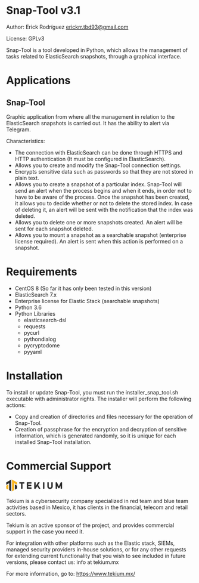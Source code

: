 # Snap-Tool v3.1

Author: Erick Rodríguez erickrr.tbd93@gmail.com

License: GPLv3

Snap-Tool is a tool developed in Python, which allows the management of tasks related to ElasticSearch snapshots, through a graphical interface.

# Applications
## Snap-Tool
Graphic application from where all the management in relation to the ElasticSearch snapshots is carried out. It has the ability to alert via Telegram.

Characteristics:
- The connection with ElasticSearch can be done through HTTPS and HTTP authentication (It must be configured in ElasticSearch).
- Allows you to create and modify the Snap-Tool connection settings.
- Encrypts sensitive data such as passwords so that they are not stored in plain text.
- Allows you to create a snapshot of a particular index. Snap-Tool will send an alert when the process begins and when it ends, in order not to have to be aware of the process. Once the snapshot has been created, it allows you to decide whether or not to delete the stored index. In case of deleting it, an alert will be sent with the notification that the index was deleted.
- Allows you to delete one or more snapshots created. An alert will be sent for each snapshot deleted.
- Allows you to mount a snapshot as a searchable snapshot (enterprise license required). An alert is sent when this action is performed on a snapshot.

# Requirements
- CentOS 8 (So far it has only been tested in this version)
- ElasticSearch 7.x 
- Enterprise license for Elastic Stack (searchable snapshots)
- Python 3.6
- Python Libraries
  - elasticsearch-dsl
  - requests
  - pycurl
  - pythondialog
  - pycryptodome
  - pyyaml

# Installation
To install or update Snap-Tool, you must run the installer_snap_tool.sh executable with administrator rights. The installer will perform the following actions:
- Copy and creation of directories and files necessary for the operation of Snap-Tool.
- Creation of passphrase for the encryption and decryption of sensitive information, which is generated randomly, so it is unique for each installed Snap-Tool installation.

# Commercial Support
![Tekium](https://github.com/unmanarc/uAuditAnalyzer2/blob/master/art/tekium_slogo.jpeg)

Tekium is a cybersecurity company specialized in red team and blue team activities based in Mexico, it has clients in the financial, telecom and retail sectors.

Tekium is an active sponsor of the project, and provides commercial support in the case you need it.

For integration with other platforms such as the Elastic stack, SIEMs, managed security providers in-house solutions, or for any other requests for extending current functionality that you wish to see included in future versions, please contact us: info at tekium.mx

For more information, go to: https://www.tekium.mx/
